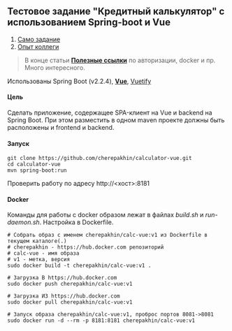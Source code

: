 ## Тестовое задание "Кредитный калькулятор" с использованием Spring-boot и Vue

1. [Само задание](doc/testjob.pdf)
1. [Опыт коллеги](https://habr.com/ru/post/467161/)
> В конце статьи [__Полезные ссылки__](https://habr.com/ru/post/467161/#Links
>) по авторизации, docker и пр. Много интересного. 

Использованы Spring Boot (v2.2.4), [__Vue__](https://ru.vuejs.org), [Vuetify](https://vuetifyjs.com)

#### Цель

Сделать приложение, содержащее SPA-клиент на Vue и backend на Spring Boot.
При этом разместить в одном maven проекте должны быть расположены и frontend
 и backend. 
 
#### Запуск

```shell script
git clone https://github.com/cherepakhin/calculator-vue.git
cd calculator-vue
mvn spring-boot:run
```

Проверить работу по адресу http://<хост>:8181

#### Docker

Команды для работы с docker образом лежат в файлах _build.sh_ и _run-daemon.sh_. Настройка в Dockerfile.

```shell script
# Собрать образ с именем cherepakhin/calc-vue:v1 из Dockerfile в текущем каталоге(.)
# cherepakhin - https://hub.docker.com репозиторий
# calc-vue - имя образа
# v1 - метка, версия
sudo docker build -t cherepakhin/calc-vue:v1 .

# Загрузка В https://hub.docker.com
sudo docker push cherepakhin/calc-vue:v1

# Загрузка ИЗ https://hub.docker.com
sudo docker pull cherepakhin/calc-vue:v1

# Запуск образа cherepakhin/calc-vue:v1, проброс портов 8081->8081
sudo docker run -d --rm -p 8181:8181 cherepakhin/calc-vue:v1

```  
